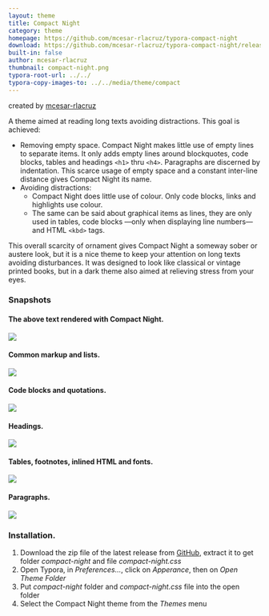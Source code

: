```yaml
---
layout: theme
title: Compact Night
category: theme
homepage: https://github.com/mcesar-rlacruz/typora-compact-night
download: https://github.com/mcesar-rlacruz/typora-compact-night/releases
built-in: false
author: mcesar-rlacruz
thumbnail: compact-night.png
typora-root-url: ../../
typora-copy-images-to: ../../media/theme/compact
---
```


created by [mcesar-rlacruz](https://github.com/mcesar-rlacruz)

A theme aimed at reading long texts avoiding distractions. This goal is achieved:
- Removing empty space. Compact Night makes little use of empty lines to separate items. It only adds empty lines around blockquotes, code blocks, tables and headings `<h1>` thru `<h4>`. Paragraphs are discerned by indentation. This scarce usage of empty space and a constant inter-line distance gives Compact Night its name.
- Avoiding distractions:
  - Compact Night does little use of colour. Only code blocks, links and highlights use colour.
  - The same can be said about graphical items as lines, they are only used in tables, code blocks —only when displaying line numbers— and HTML `<kbd>` tags.

This overall scarcity of ornament gives Compact Night a someway sober or austere look, but it is a nice theme to keep your attention on long texts avoiding disturbances. It was designed to look like classical or vintage printed books, but in a dark theme also aimed at relieving stress from your eyes.

### Snapshots
#### The above text rendered with Compact Night.

![](/media/theme/compact/1_What.PNG)

#### Common markup and lists.

![](/media/theme/compact/2_Common_lists.PNG)

#### Code blocks and quotations.

![](/media/theme/compact/3_Code_q.PNG)

#### Headings.

![](/media/theme/compact/4_headings.PNG)

#### Tables, footnotes, inlined HTML and fonts.

![](/media/theme/compact/5_Tables_fn_html_f3.PNG)

#### Paragraphs.

![](/media/theme/compact/6_Text.PNG)

### Installation.

1. Download the zip file of the latest release from [GitHub](https://github.com/mcesar-rlacruz/typora-compact-night/releases/latest), extract it to get folder <i>compact-night</i> and file <i>compact-night.css</i>
2. Open Typora, in <i>Preferences…</i>, click on <i>Apperance</i>, then on <i>Open Theme Folder</i>
3. Put <i>compact-night</i> folder and <i>compact-night.css</i> file into the open folder
4. Select the Compact Night theme from the <i>Themes</i> menu
